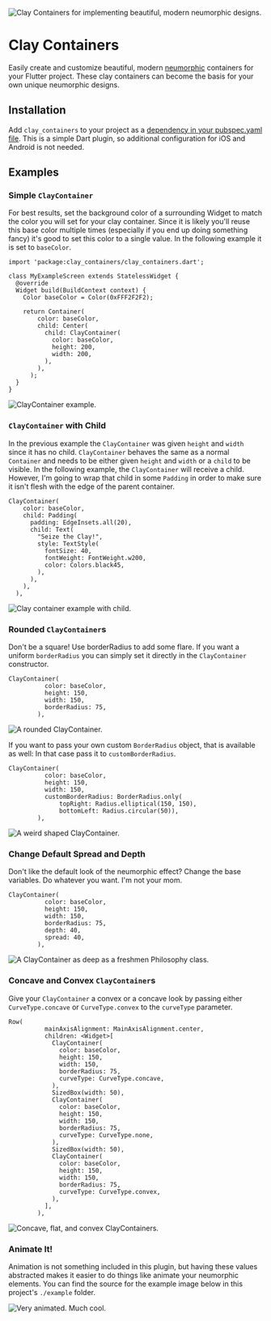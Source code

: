 ![Clay Containers for implementing beautiful, modern neumorphic designs.](./example_images/banner.png)

# Clay Containers

Easily create and customize beautiful, modern [neumorphic](https://dribbble.com/tags/neumorphism) containers for your Flutter project. These clay containers can become the basis for your own unique neumorphic designs. 

## Installation

Add `clay_containers` to your project as a [dependency in your pubspec.yaml file](https://flutter.dev/docs/development/packages-and-plugins/using-packages). This is a simple Dart plugin, so additional configuration for iOS and Android is not needed.

## Examples

### Simple `ClayContainer`
For best results, set the background
color of a surrounding Widget to match
the color you will set for your clay
container. Since it is likely you'll reuse this base color
multiple times (especially if you end up doing something fancy)
it's good to set this color to a single value. In the following example it
is set to `baseColor`.

```
import 'package:clay_containers/clay_containers.dart';

class MyExampleScreen extends StatelessWidget {
  @override
  Widget build(BuildContext context) {
    Color baseColor = Color(0xFFF2F2F2);

    return Container(
        color: baseColor,
        child: Center(
          child: ClayContainer(
            color: baseColor,
            height: 200,
            width: 200,
          ),
        ),
      );
  }
}
```

![ClayContainer example.](./example_images/simple.png)

### `ClayContainer` with Child

In the previous example the `ClayContainer` was given `height` and `width`
since it has no child.
`ClayContainer` behaves the same as a normal
`Container` and needs to be either given `height` and `width` or a `child` to be visible. In the following example, the `ClayContainer` will receive a child. However, I'm going to wrap that child in some `Padding` in order to make sure it isn't flesh with the edge of the parent container. 

```
ClayContainer(
    color: baseColor,
    child: Padding(
      padding: EdgeInsets.all(20),
      child: Text(
        "Seize the Clay!",
        style: TextStyle(
          fontSize: 40,
          fontWeight: FontWeight.w200,
          color: Colors.black45,
        ),
      ),
    ),
  ),
```

![Clay container example with child.](./example_images/simple_child.png)

### Rounded `ClayContainer`s

Don't be a square! Use borderRadius to add some flare. If you want a uniform `borderRadius` you can simply set it directly in the `ClayContainer` constructor.

```
ClayContainer(
          color: baseColor,
          height: 150,
          width: 150,
          borderRadius: 75,
        ),
```
![A rounded ClayContainer.](./example_images/circle.png)

If you want to pass your own custom `BorderRadius` object, that is available as well: In that case pass it to `customBorderRadius`. 

```
ClayContainer(
          color: baseColor,
          height: 150,
          width: 150,
          customBorderRadius: BorderRadius.only(
              topRight: Radius.elliptical(150, 150),
              bottomLeft: Radius.circular(50)),
        ),
```
![A weird shaped ClayContainer.](./example_images/weird.png)

### Change Default Spread and Depth

Don't like the default look of the neumorphic effect? Change the base variables. Do whatever you want. I'm not your mom. 

```
ClayContainer(
          color: baseColor,
          height: 150,
          width: 150,
          borderRadius: 75,
          depth: 40,
          spread: 40,
        ),
```
![A ClayContainer as deep as a freshmen Philosophy class.](./example_images/deep.png)

### Concave and Convex `ClayContainer`s

Give your `ClayContainer` a convex or a concave look by passing either `CurveType.concave` or `CurveType.convex` to the `curveType` parameter. 

```
Row(
          mainAxisAlignment: MainAxisAlignment.center,
          children: <Widget>[
            ClayContainer(
              color: baseColor,
              height: 150,
              width: 150,
              borderRadius: 75,
              curveType: CurveType.concave,
            ),
            SizedBox(width: 50),
            ClayContainer(
              color: baseColor,
              height: 150,
              width: 150,
              borderRadius: 75,
              curveType: CurveType.none,
            ),
            SizedBox(width: 50),
            ClayContainer(
              color: baseColor,
              height: 150,
              width: 150,
              borderRadius: 75,
              curveType: CurveType.convex,
            ),
          ],
        ),
```
![Concave, flat, and convex ClayContainers.](./example_images/concave_convex.png)

### Animate It!

Animation is not something included in this plugin, but having these values abstracted makes it easier to do things like animate your neumorphic elements. You can find the source for the example image below in this project's `./example` folder. 

![Very animated. Much cool.](./example_images/animated.gif)
